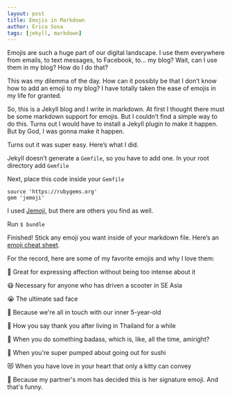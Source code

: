 ```yaml
---
layout: post
title: Emojis in Markdown
author: Erica Sosa
tags: [jekyll, markdown]
---
```


Emojis are such a huge part of our digital landscape. I use them everywhere from emails, to text messages, to Facebook, to… my blog? Wait, can I use them in my blog? How do I do that? 

This was my dilemma of the day. How can it possibly be that I don’t know how to add an emoji to my blog? I have totally taken the ease of emojis in my life for granted. 

So, this is a Jekyll blog and I write in markdown. At first I thought there must be some markdown support for emojis. But I couldn’t find a simple way to do this. Turns out I would have to install a Jekyll plugin to make it happen. But by God, I was gonna make it happen.

Turns out it was super easy. Here’s what I did.

Jekyll doesn’t generate a `Gemfile`, so you have to add one. In your root directory add `Gemfile`

Next, place this code inside your `Gemfile`

~~~~
source 'https://rubygems.org'
gem 'jemoji'
~~~~

I used [Jemoji](https://github.com/jekyll/jemoji "Jemoji"), but there are others you find as well. 

Run `$ bundle` 

Finished! Stick any emoji you want inside of your markdown file. Here’s an [emoji cheat sheet](http://www.webpagefx.com/tools/emoji-cheat-sheet/ "emoji cheat sheet"). 

For the record, here are some of my favorite emojis and why I love them: 

:purple_heart: Great for expressing affection without being too intense about it

:mask: Necessary for anyone who has driven a scooter in SE Asia

:sob: The ultimate sad face

:poop: Because we're all in touch with our inner 5-year-old

:pray: How you say thank you after living in Thailand for a while

:muscle: When you do something badass, which is, like, all the time, amiright?

:sushi: When you're super pumped about going out for sushi

:heart_eyes_cat: When you have love in your heart that only a kitty can convey

:raising_hand: Because my partner's mom has decided this is her signature emoji. And that's funny.

